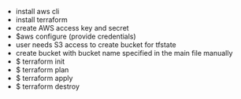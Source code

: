 - install aws cli
- install terraform
- create AWS access key and secret
- $aws configure (provide credentials)
- user needs S3 access to create bucket for tfstate
- create bucket with bucket name specified in the main file manually
- $ terraform init
- $ terraform plan
- $ terraform apply
- $ terraform destroy

